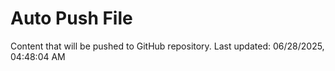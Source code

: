 # Auto Push File

Content that will be pushed to GitHub repository.
Last updated: 06/28/2025, 04:48:04 AM